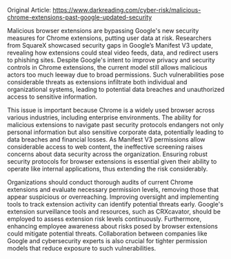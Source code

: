 Original Article: https://www.darkreading.com/cyber-risk/malicious-chrome-extensions-past-google-updated-security

Malicious browser extensions are bypassing Google's new security measures for Chrome extensions, putting user data at risk. Researchers from SquareX showcased security gaps in Google’s Manifest V3 update, revealing how extensions could steal video feeds, data, and redirect users to phishing sites. Despite Google's intent to improve privacy and security controls in Chrome extensions, the current model still allows malicious actors too much leeway due to broad permissions. Such vulnerabilities pose considerable threats as extensions infiltrate both individual and organizational systems, leading to potential data breaches and unauthorized access to sensitive information.

This issue is important because Chrome is a widely used browser across various industries, including enterprise environments. The ability for malicious extensions to navigate past security protocols endangers not only personal information but also sensitive corporate data, potentially leading to data breaches and financial losses. As Manifest V3 permissions allow considerable access to web content, the ineffective screening raises concerns about data security across the organization. Ensuring robust security protocols for browser extensions is essential given their ability to operate like internal applications, thus extending the risk considerably.

Organizations should conduct thorough audits of current Chrome extensions and evaluate necessary permission levels, removing those that appear suspicious or overreaching. Improving oversight and implementing tools to track extension activity can identify potential threats early. Google's extension surveillance tools and resources, such as CRXcavator, should be employed to assess extension risk levels continuously. Furthermore, enhancing employee awareness about risks posed by browser extensions could mitigate potential threats. Collaboration between companies like Google and cybersecurity experts is also crucial for tighter permission models that reduce exposure to such vulnerabilities.
